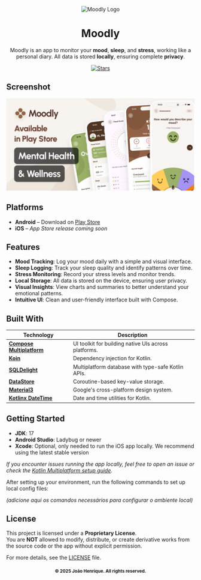 <p align="center">
  <img src="composeApp/src/androidMain/res/mipmap-xxxhdpi/ic_launcher_round.webp" alt="Moodly Logo" />
</p>

<h1 align="center">Moodly</h1>

<p align="center">
  Moodly is an app to monitor your <strong>mood</strong>, <strong>sleep</strong>, and <strong>stress</strong>, working like a personal diary. All data is stored <strong>locally</strong>, ensuring complete <strong>privacy</strong>.
</p>

<p align="center">
  <a href="https://github.com/joohnq/moodly/stargazers">
    <img src="https://img.shields.io/github/stars/joohnq/moodly" alt="Stars" />
  </a>
</p>

## Screenshot

![screenshot](assets/principal.png)

## Platforms

- **Android** – Download on [Play Store](https://play.google.com/store/apps/details?id=com.joohnq.moodapp)
- **iOS** – *App Store release coming soon*

## Features

- **Mood Tracking**: Log your mood daily with a simple and visual interface.
- **Sleep Logging**: Track your sleep quality and identify patterns over time.
- **Stress Monitoring**: Record your stress levels and monitor trends.
- **Local Storage**: All data is stored on the device, ensuring user privacy.
- **Visual Insights**: View charts and summaries to better understand your emotional patterns.
- **Intuitive UI**: Clean and user-friendly interface built with Compose.

## Built With

| Technology | Description |
|------------|-------------|
| [**Compose Multiplatform**](https://github.com/JetBrains/compose-jb) | UI toolkit for building native UIs across platforms. |
| [**Koin**](https://insert-koin.io/) | Dependency injection for Kotlin. |
| [**SQLDelight**](https://cashapp.github.io/sqldelight/) | Multiplatform database with type-safe Kotlin APIs. |
| [**DataStore**](https://developer.android.com/jetpack/androidx/releases/datastore) | Coroutine-based key-value storage. |
| [**Material3**](https://m3.material.io/) | Google's cross-platform design system. |
| [**Kotlinx DateTime**](https://github.com/Kotlin/kotlinx-datetime) | Date and time utilities for Kotlin. |

## Getting Started

- **JDK**: 17
- **Android Studio**: Ladybug or newer
- **Xcode**: Optional, only needed to run the iOS app locally. We recommend using the latest stable version

*If you encounter issues running the app locally, feel free to open an issue or check the [Kotlin Multiplatform setup guide](https://www.jetbrains.com/help/kotlin-multiplatform-dev/multiplatform-setup.html).*

After setting up your environment, run the following commands to set up local config files:

*(adicione aqui os comandos necessários para configurar o ambiente local)*

## License

This project is licensed under a **Proprietary License**.  
You are **NOT** allowed to modify, distribute, or create derivative works from the source code or the app without explicit permission.

For more details, see the [LICENSE](./LICENSE) file.

<p align="center">
  <sub><strong>&copy; 2025 João Henrique. All rights reserved.</strong></sub>
</p>
